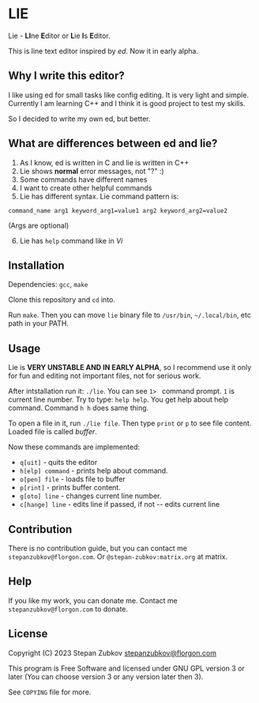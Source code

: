 # LIE
Lie - **LI**ne **E**ditor or **L**ie **I**s **E**ditor. 

This is line text editor inspired by *ed*. Now it in early alpha.

## Why I write this editor?

I like using ed for small tasks like config editing. It is very light and simple.
Currently I am learning C++ and I think it is good project to test my skills.

So I decided to write my own ed, but better. 

## What are differences between ed and lie?

1. As I know, ed is written in C and lie is written in C++
2. Lie shows **normal** error messages, not "?" :)
3. Some commands have different names
4. I want to create other helpful commands
5. Lie has different syntax. Lie command pattern is:
```
command_name arg1 keyword_arg1=value1 arg2 keyword_arg2=value2
```
(Args are optional)

6. Lie has `help` command like in *Vi*

## Installation

Dependencies: `gcc`, `make`

Clone this repository and `cd` into.

Run `make`. Then you can move `lie` binary file to `/usr/bin`, `~/.local/bin`, etc path in your PATH.

## Usage

Lie is **VERY UNSTABLE AND IN EARLY ALPHA**, so I recommend use it only for fun and editing not important files, not for serious work.

After intstallation run it: `./lie`. You can see `1> ` command prompt. `1` is current line number. Try to type: `help help`. You get help about help command. Command `h h` does same thing.

To open a file in it, run `./lie file`. Then type `print` or `p` to see file content. Loaded file is called *buffer*.

Now these commands are implemented:
- `q[uit]` - quits the editor
- `h[elp] command` - prints help about command.
- `o[pen] file` - loads file to buffer 
- `p[rint]` - prints buffer content.
- `g[oto] line` - changes current line number.
- `c[hange] line` - edits line if passed, if not -- edits current line

## Contribution

There is no contribution guide, but you can contact me `stepanzubkov@florgon.com`. Or `@stepan-zubkov:matrix.org` at matrix.

## Help

If you like my work, you can donate me. Contact me `stepanzubkov@florgon.com` to donate.

## License
Copyright (C) 2023 Stepan Zubkov <stepanzubkov@florgon.com>

This program is Free Software and licensed under GNU GPL version 3 or later (You can choose version 3 or any version later then 3). 

See `COPYING` file for more.


